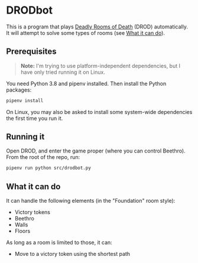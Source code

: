 # DRODbot

This is a program that plays [Deadly Rooms of Death](https://drod.caravelgames.com) (DROD) automatically.
It will attempt to solve some types of rooms (see [What it can do](#what-it-can-do)).

## Prerequisites

> **Note:** I'm trying to use platform-independent dependencies, but I have only tried running it on Linux.

You need Python 3.8 and pipenv installed. Then install the Python packages:

```sh
pipenv install
```

On Linux, you may also be asked to install some system-wide dependencies the first time you run it.

## Running it

Open DROD, and enter the game proper (where you can control Beethro). From the root of the repo, run:

```sh
pipenv run python src/drodbot.py
```

## What it can do

It can handle the following elements (in the "Foundation" room style):

- Victory tokens
- Beethro
- Walls
- Floors

As long as a room is limited to those, it can:

- Move to a victory token using the shortest path
